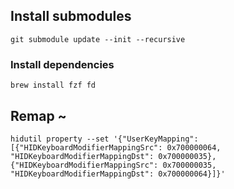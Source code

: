 ## Install submodules
```
git submodule update --init --recursive
```

### Install dependencies
```
brew install fzf fd
```

## Remap ~
```
hidutil property --set '{"UserKeyMapping": [{"HIDKeyboardModifierMappingSrc": 0x700000064, "HIDKeyboardModifierMappingDst": 0x700000035}, {"HIDKeyboardModifierMappingSrc": 0x700000035, "HIDKeyboardModifierMappingDst": 0x700000064}]}'
```
